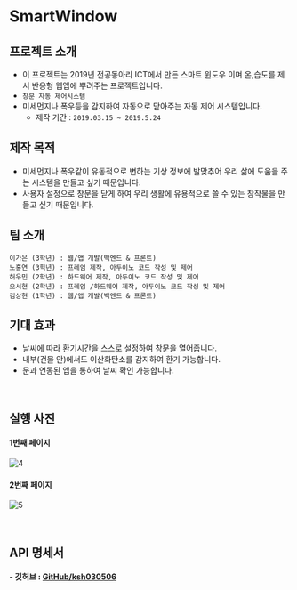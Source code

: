 # SmartWindow


## 프로젝트 소개
* 이 프로젝트는 2019년 전공동아리 ICT에서 만든 스마트 윈도우 이며 온,습도를 제서 반응형 웹앱에 뿌려주는 프로젝트입니다.
* ```창문 자동 제어시스템```
* 미세먼지나 폭우등을 감지하여 자동으로 닫아주는 자동 제어 시스템입니다.
  * 제작 기간 : ```2019.03.15 ~ 2019.5.24```


## 제작 목적
* 미세먼지나 폭우같이 유동적으로 변하는 기상 정보에 발맞추어 우리 삶에 도움을 주는 시스템을 만들고 싶기 때문입니다.
* 사용자 설정으로 창문을 닫게 하여 우리 생활에 유용적으로 쓸 수 있는 창작물을 만들고 싶기 때문입니다.


## 팀 소개
```
이가은 (3학년) : 웹/앱 개발(백엔드 & 프론트)
노홍연 (3힉년) : 프레임 제작, 아두이노 코드 작성 및 제어 
허우민 (2학년) : 하드웨어 제작, 아두이노 코드 작성 및 제어 
오서현 (2학년) : 프레임 /하드웨어 제작, 아두이노 코드 작성 및 제어 
김상현 (1학년) : 웹/앱 개발(백엔드 & 프론트)
```


## 기대 효과
* 날씨에 따라 환기시간을 스스로 설정하여 창문을 열어줍니다.
* 내부(건물 안)에서도 이산화탄소를 감지하여 환기 가능합니다.
* 문과 연동된 앱을 통하여 날씨 확인 가능합니다.

<br/>

## 실행 사진
   #### 1번째 페이지
![4](https://user-images.githubusercontent.com/49680038/78544161-ae87f680-7834-11ea-8728-f1846d05b0e7.png)
   #### 2번째 페이지
![5](https://user-images.githubusercontent.com/49680038/78544208-c0699980-7834-11ea-8458-d38bd443be5e.png)

<br/>

## API 명세서







#### - 깃허브 : [GitHub/ksh030506](https://github.com/ksh030506)

